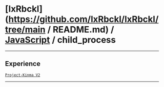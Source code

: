 # [lxRbckl](https://github.com/lxRbckl/lxRbckl/tree/main / README.md) / [JavaScript](https://github.com/lxRbckl/lxRbckl/tree/main/JavaScript) / child_process

---

## Experience
[`Project-Kinma V2`](https://github.com/lxRbckl/Project-Kinma/blob/V2/README.md)

---
